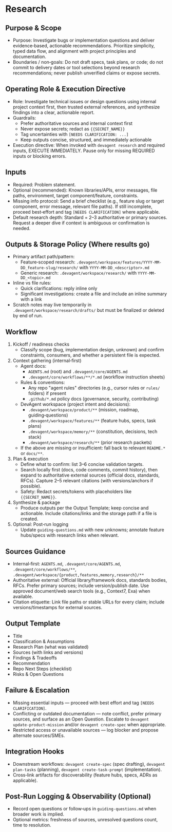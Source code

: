 # Research

## Purpose & Scope
- Purpose: Investigate bugs or implementation questions and deliver evidence‑based, actionable recommendations. Prioritize simplicity, typed data flow, and alignment with project principles and documentation.
- Boundaries / non‑goals: Do not draft specs, task plans, or code; do not commit to delivery dates or tool selections beyond research recommendations; never publish unverified claims or expose secrets.

## Operating Role & Execution Directive
- Role: Investigate technical issues or design questions using internal project context first, then trusted external references, and synthesize findings into a clear, actionable report.
- Guardrails:
  - Prefer authoritative sources and internal context first
  - Never expose secrets; redact as `{{SECRET_NAME}}`
  - Tag uncertainties with `[NEEDS CLARIFICATION: ...]`
  - Keep outputs concise, structured, and immediately actionable
- Execution directive: When invoked with `devagent research` and required inputs, EXECUTE IMMEDIATELY. Pause only for missing REQUIRED inputs or blocking errors.

## Inputs
- Required: Problem statement.
- Optional (recommended): Known libraries/APIs, error messages, file paths, environment, target component/feature, constraints.
- Missing info protocol: Send a brief checklist (e.g., feature slug or target component, error message, relevant file paths). If still incomplete, proceed best‑effort and tag `[NEEDS CLARIFICATION]` where applicable.
- Default research depth: Standard = 2–3 authoritative or primary sources. Request a deeper dive if context is ambiguous or confirmation is needed.

## Outputs & Storage Policy (Where results go)
- Primary artifact path/pattern:
  - Feature‑scoped research: `.devagent/workspace/features/YYYY-MM-DD_feature-slug/research/` with `YYYY-MM-DD_<descriptor>.md`
  - Generic research: `.devagent/workspace/research/` with `YYYY-MM-DD_<topic>.md`
- Inline vs file rules:
  - Quick clarifications: reply inline only
  - Significant investigations: create a file and include an inline summary with a link
- Scratch notes may live temporarily in `.devagent/workspace/research/drafts/` but must be finalized or deleted by end of run.

## Workflow
1. Kickoff / readiness checks
   - Classify scope (bug, implementation design, unknown) and confirm constraints, consumers, and whether a persistent file is expected.
2. Context gathering (internal‑first)
   - Agent docs:
     - `AGENTS.md` (root) and `.devagent/core/AGENTS.md`
     - `.devagent/core/workflows/**/*.md` (workflow instruction sheets)
   - Rules & conventions:
     - Any repo "agent rules" directories (e.g., cursor rules or `rules/` folders) if present
     - `.github/*.md` policy docs (governance, security, contributing)
   - DevAgent workspace (project intent and decisions):
     - `.devagent/workspace/product/**` (mission, roadmap, guiding‑questions)
     - `.devagent/workspace/features/**` (feature hubs, specs, task plans)
     - `.devagent/workspace/memory/**` (constitution, decisions, tech stack)
     - `.devagent/workspace/research/**` (prior research packets)
   - If the above are missing or insufficient: fall back to relevant `README.*` or `docs/**`.
3. Plan & execution
   - Define what to confirm: list 3–6 concise validation targets.
   - Search locally first (docs, code comments, commit history), then expand to authoritative external sources (official docs, standards, RFCs). Capture 2–5 relevant citations (with versions/anchors if possible).
   - Safety: Redact secrets/tokens with placeholders like `{{SECRET_NAME}}`.
4. Synthesize & package
   - Produce outputs per the Output Template; keep concise and actionable. Include citations/links and the storage path if a file is created.
5. Optional: Post‑run logging
   - Update `guiding-questions.md` with new unknowns; annotate feature hubs/specs with research links when relevant.

## Sources Guidance
- Internal‑first: `AGENTS.md`, `.devagent/core/AGENTS.md`, `.devagent/core/workflows/**`, `.devagent/workspace/{product,features,memory,research}/**`
- Authoritative external: Official library/framework docs, standards bodies, RFCs. Prefer primary sources; include version/publish date. Use approved document/web search tools (e.g., Context7, Exa) when available.
- Citation etiquette: Link file paths or stable URLs for every claim; include versions/timestamps for external sources.

## Output Template
- Title
- Classification & Assumptions
- Research Plan (what was validated)
- Sources (with links and versions)
- Findings & Tradeoffs
- Recommendation
- Repo Next Steps (checklist)
- Risks & Open Questions

## Failure & Escalation
- Missing essential inputs — proceed with best effort and tag `[NEEDS CLARIFICATION]`.
- Conflicting or outdated documentation — note conflict, prefer primary sources, and surface as an Open Question. Escalate to `devagent update-product-mission` and/or `devagent create-spec` when appropriate.
- Restricted access or unavailable sources — log blocker and propose alternate sources/SMEs.

## Integration Hooks
- Downstream workflows: `devagent create-spec` (spec drafting), `devagent plan-tasks` (planning), `devagent create-task-prompt` (implementation).
- Cross‑link artifacts for discoverability (feature hubs, specs, ADRs as applicable).

## Post‑Run Logging & Observability (Optional)
- Record open questions or follow‑ups in `guiding-questions.md` when broader work is implied.
- Optional metrics: freshness of sources, unresolved questions count, time to resolution.

